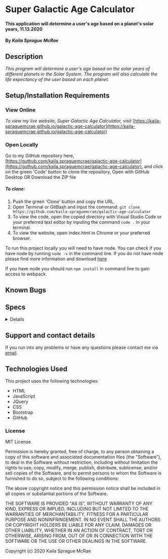 # Super Galactic Age Calculator

#### This application will determine a user's age based on a planet's solar years, 11.13.2020

#### By _**Kaila Sprague McRae**_

## Description

_This program will determine a user's age based on the solar years of different planets in the Solar System. The program will also calculate the life expectancy of the user based on each planet._

## Setup/Installation Requirements

### View Online

_To view my live website, Super Galactic Age Calculator, visit_ [https://kaila-spraguemcrae.github.io/galactic-age-calculator](https://kaila-spraguemcrae.github.io/galactic-age-calculator)

### Open Locally

Go to my GitHub repository here, [https://guthub.com/kaila.spraguemcrae/galactic-age-calculator](https://guthub.com/kaila.spraguemcrae/galactic-age-calculator), and click on the green 'Code' button to clone the repository, Open with GitHub Desktop OR Download the ZIP file

##### To clone:
1. Push the green 'Clone' button and copy the URL.
2. Open Terminal or GitBash and input the command: `git clone https://github.com/kaila-spraguemcrae/galactic-age-calculator`
3. To view the code, open the copied directory with Visual Studio Code or your preferred text editor by inputing the command `code .` in your terminal.
4. To view the website, open index.html in Chrome or your preferred browser.

To run this project locally you will need to have node. You can check if you have node by running `node -v` in the command line. If you do not have node please find more information and download [here](https://nodejs.org/en/download/)

If you have node you should run `npm install` in command line to gain access to webpack.

## Known Bugs

## Specs

<details> 

| Test | Input | Output |
| :------------- | :------------- | :------------- |
| **User**|||
| This will create and instance of User | "Kaila, 28" | "Kaila, 28" |
| **Mercury Years** |||
| This will create an instance of | Zack | Zack |
| This will create an instance of PizzaOrder name | Zack | Zack |
| **Venus Years** |||
| This will convert user selection in to a total topping cost | cheese & tomato | 2.50 | 
| **Mars Years**|||
| This will convert user size selection into size price | medium | 12.99 |
| **Jupiter Years**|||
| This will add pizza size and toppings costs | 2.50, 12.99 | 15.49 |

</details>

## Support and contact details

If you run into any problems or have any questions please contact me via [email](mailto:kaila.sprague@icloud.com).

## Technologies Used

This project uses the following technologies:

- HTML
- JavaScript
- JQuery
- CSS
- Bootstrap
- GitHub

### License

MIT License

Permission is hereby granted, free of charge, to any person obtaining a copy
of this software and associated documentation files (the "Software"), to deal
in the Software without restriction, including without limitation the rights
to use, copy, modify, merge, publish, distribute, sublicense, and/or sell
copies of the Software, and to permit persons to whom the Software is
furnished to do so, subject to the following conditions:

The above copyright notice and this permission notice shall be included in all
copies or substantial portions of the Software.

THE SOFTWARE IS PROVIDED "AS IS", WITHOUT WARRANTY OF ANY KIND, EXPRESS OR
IMPLIED, INCLUDING BUT NOT LIMITED TO THE WARRANTIES OF MERCHANTABILITY,
FITNESS FOR A PARTICULAR PURPOSE AND NONINFRINGEMENT. IN NO EVENT SHALL THE
AUTHORS OR COPYRIGHT HOLDERS BE LIABLE FOR ANY CLAIM, DAMAGES OR OTHER
LIABILITY, WHETHER IN AN ACTION OF CONTRACT, TORT OR OTHERWISE, ARISING FROM,
OUT OF OR IN CONNECTION WITH THE SOFTWARE OR THE USE OR OTHER DEALINGS IN THE
SOFTWARE.

Copyright (c) 2020 Kaila Sprague McRae